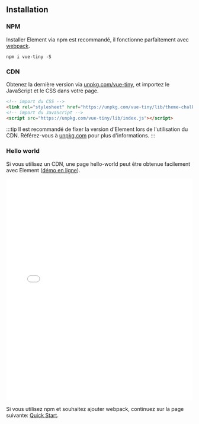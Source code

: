 ## Installation

### NPM

Installer Element via npm est recommandé, il fonctionne parfaitement avec [webpack](https://webpack.js.org/).

```shell
npm i vue-tiny -S
```

### CDN

Obtenez la dernière version via [unpkg.com/vue-tiny](https://unpkg.com/vue-tiny/), et importez le JavaScript et le CSS dans votre page.

```html
<!-- import du CSS -->
<link rel="stylesheet" href="https://unpkg.com/vue-tiny/lib/theme-chalk/index.css">
<!-- import du JavaScript -->
<script src="https://unpkg.com/vue-tiny/lib/index.js"></script>
```

:::tip
Il est recommandé de fixer la version d'Element lors de l'utilisation du CDN. Référez-vous à  [unpkg.com](https://unpkg.com) pour plus d'informations.
:::

### Hello world

Si vous utilisez un CDN, une page hello-world peut être obtenue facilement avec Element ([démo en ligne](https://jsfiddle.net/hzfpyvg6/14/)).

<iframe width="100%" height="600" src="//jsfiddle.net/hzfpyvg6/1213/embedded/html,result/" allowpaymentrequest allowfullscreen="allowfullscreen" frameborder="0"></iframe>

Si vous utilisez npm et souhaitez ajouter webpack, continuez sur la page suivante: [Quick Start](/#/fr-FR/component/quickstart).
